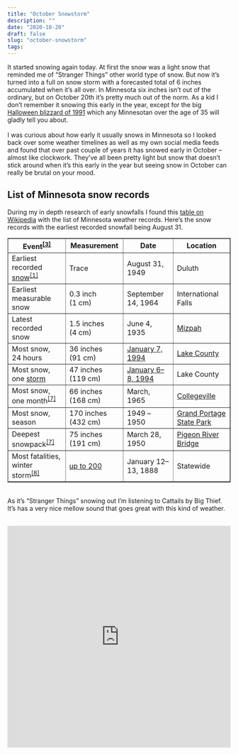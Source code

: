 ```yaml
---
title: "October Snowstorm"
description: ""
date: "2020-10-20"
draft: false
slug: "october-snowstorm"
tags:
---
```


<!--kg-card-begin: html-->
<p>It started snowing again today. At first the snow was a light snow that reminded me of &#8220;Stranger Things&#8221; other world type of snow. But now it&#8217;s turned into a full on snow storm with a forecasted total of 6 inches accumulated when it&#8217;s all over. In Minnesota six inches isn&#8217;t out of the ordinary, but on October 20th it&#8217;s pretty much out of the norm. As a kid I don&#8217;t remember it snowing this early in the year, except for the big <a href="https://en.wikipedia.org/wiki/1991_Halloween_blizzard" target="_blank" rel="noopener noreferrer">Halloween blizzard of 1991</a> which any Minnesotan over the age of 35 will gladly tell you about. <br /><br />I was curious about how early it usually snows in Minnesota so I looked back over some weather timelines as well as my own social media feeds and found that over past couple of years it has snowed early in October &#8211; almost like clockwork. They&#8217;ve all been pretty light but snow that doesn&#8217;t stick around when it&#8217;s this early in the year but seeing snow in October can really be brutal on your mood.</p>
<h2>List of Minnesota snow records</h2>
<p>During my in depth research of early snowfalls I found this <a href="https://en.wikipedia.org/wiki/List_of_Minnesota_weather_records" target="_blank" rel="noopener noreferrer">table on Wikipedia</a> with the list of Minnesota weather records. Here&#8217;s the snow records with the earliest recorded snowfall being August 31.</p>
<table class="wikitable" border="1">
<tbody>
<tr>
<th width="150">Event<sup id="cite_ref-uofm_3-2" class="reference"><a href="https://en.wikipedia.org/wiki/List_of_Minnesota_weather_records#cite_note-uofm-3">[3]</a></sup></th>
<th width="125">Measurement</th>
<th width="125">Date</th>
<th width="150">Location</th>
</tr>
<tr>
<td>Earliest recorded <a title="Snow" href="https://en.wikipedia.org/wiki/Snow">snow</a><sup id="cite_ref-almanac_1-2" class="reference"><a href="https://en.wikipedia.org/wiki/List_of_Minnesota_weather_records#cite_note-almanac-1">[1]</a></sup></td>
<td>Trace</td>
<td>August 31, 1949</td>
<td>Duluth</td>
</tr>
<tr>
<td>Earliest measurable snow</td>
<td>0.3 inch (1 cm)</td>
<td>September 14, 1964</td>
<td>International Falls</td>
</tr>
<tr>
<td>Latest recorded snow</td>
<td>1.5 inches (4 cm)</td>
<td>June 4, 1935</td>
<td><a title="Mizpah, Minnesota" href="https://en.wikipedia.org/wiki/Mizpah,_Minnesota">Mizpah</a></td>
</tr>
<tr>
<td>Most snow, 24 hours</td>
<td>36 inches (91 cm)</td>
<td><a title="1994 North American cold wave" href="https://en.wikipedia.org/wiki/1994_North_American_cold_wave">January 7, 1994</a></td>
<td><a title="Lake County, Minnesota" href="https://en.wikipedia.org/wiki/Lake_County,_Minnesota">Lake County</a></td>
</tr>
<tr>
<td>Most snow, one <a title="Winter storm" href="https://en.wikipedia.org/wiki/Winter_storm">storm</a></td>
<td>47 inches (119 cm)</td>
<td><a title="1994 North American cold wave" href="https://en.wikipedia.org/wiki/1994_North_American_cold_wave">January 6–8, 1994</a></td>
<td>Lake County</td>
</tr>
<tr>
<td>Most snow, one month<sup id="cite_ref-nsnow_7-0" class="reference"><a href="https://en.wikipedia.org/wiki/List_of_Minnesota_weather_records#cite_note-nsnow-7">[7]</a></sup></td>
<td>66 inches (168 cm)</td>
<td>March, 1965</td>
<td><a title="Collegeville, Minnesota" href="https://en.wikipedia.org/wiki/Collegeville,_Minnesota">Collegeville</a></td>
</tr>
<tr>
<td>Most snow, season</td>
<td>170 inches (432 cm)</td>
<td>1949 – 1950</td>
<td><a title="Grand Portage State Park" href="https://en.wikipedia.org/wiki/Grand_Portage_State_Park">Grand Portage State Park</a></td>
</tr>
<tr>
<td>Deepest snowpack<sup id="cite_ref-nsnow_7-1" class="reference"><a href="https://en.wikipedia.org/wiki/List_of_Minnesota_weather_records#cite_note-nsnow-7">[7]</a></sup></td>
<td>75 inches (191 cm)</td>
<td>March 28, 1950</td>
<td><a class="mw-redirect" title="Pigeon River Bridge" href="https://en.wikipedia.org/wiki/Pigeon_River_Bridge">Pigeon River Bridge</a></td>
</tr>
<tr>
<td>Most fatalities, winter storm<sup id="cite_ref-8" class="reference"><a href="https://en.wikipedia.org/wiki/List_of_Minnesota_weather_records#cite_note-8">[8]</a></sup></td>
<td><a title="Schoolhouse Blizzard" href="https://en.wikipedia.org/wiki/Schoolhouse_Blizzard">up to 200</a></td>
<td>January 12–13, 1888</td>
<td>Statewide</td>
</tr>
</tbody>
</table>
<p><br />As it&#8217;s &#8220;Stranger Things&#8221; snowing out I&#8217;m listening to Cattails by Big Thief. It&#8217;s has a very nice mellow sound that goes great with this kind of weather.</p>
<p><br /><iframe loading="lazy" src="https://www.youtube.com/embed/dUR-Ad8QcmA" width="100%" height="500px" frameborder="0" allowfullscreen="allowfullscreen"><span style="display: inline-block; width: 0px; overflow: hidden; line-height: 0;" data-mce-type="bookmark" class="mce_SELRES_start">﻿</span><span style="display: inline-block; width: 0px; overflow: hidden; line-height: 0;" data-mce-type="bookmark" class="mce_SELRES_end">﻿</span></iframe></p>
<!--kg-card-end: html-->
